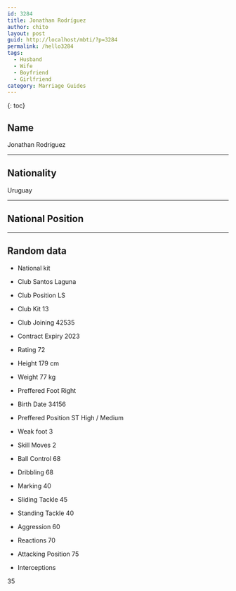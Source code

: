 ```yaml
---
id: 3284
title: Jonathan Rodríguez
author: chito
layout: post
guid: http://localhost/mbti/?p=3284
permalink: /hello3284
tags:
  - Husband
  - Wife
  - Boyfriend
  - Girlfriend
category: Marriage Guides
---
```



{: toc}


## Name  
Jonathan Rodríguez 

* * *

## Nationality  
Uruguay 

* * *

## National Position 

* * *

## Random data 

  * National kit 
  * Club 
Santos Laguna 

  * Club Position 
LS 

  * Club Kit 
13 

  * Club Joining 
42535 

  * Contract Expiry 
2023 

  * Rating 
72 

  * Height 
179 cm 

  * Weight 
77 kg 

  * Preffered Foot 
Right 

  * Birth Date 
34156 

  * Preffered Position 
ST High / Medium 

  * Weak foot 
3 

  * Skill Moves 
2 

  * Ball Control 
68 

  * Dribbling 
68 

  * Marking 
40 

  * Sliding Tackle 
45 

  * Standing Tackle 
40 

  * Aggression 
60 

  * Reactions 
70 

  * Attacking Position 
75 

  * Interceptions 

35</ul>